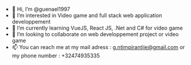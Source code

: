 - 👋 Hi, I’m @guenael1997
- 👀 I’m interested in Video game and full stack web application developpement
- 🌱 I’m currently learning VueJS, React JS, .Net and C# for video game
- 💞️ I’m looking to collaborate on web developpement project or video game
- 📫 You can reach me at my mail adress : g.ntimpirantije@gmail.com or my phone number : +32474935335
<!---
guenael1997/guenael1997 is a ✨ special ✨ repository because its `README.md` (this file) appears on your GitHub profile.
You can click the Preview link to take a look at your changes.
--->
